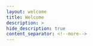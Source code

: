 ```yaml
---
layout: welcome
title: Welcome
description: >
hide_description: true
content_separator: <!--more-->
---
```


<!--more-->
